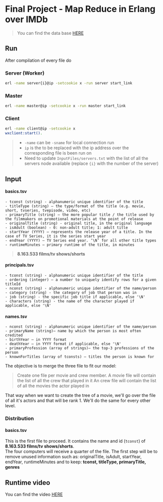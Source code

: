 # Final Project - Map Reduce in Erlang over IMDb

> You can find the data base [HERE](https://datasets.imdbws.com)

## Run

After compilation of every file do

### Server (Worker)
```bash
erl -name server{i}@ip -setcookie x -run server start_link
```

### Master
```bash
erl -name master@ip -setcookie x -run master start_link
```

### Client
```bash
erl -name client@ip -setcookie x
wxclient:start().
```

>   * `-name` can be `-sname` for local connection run
>   * `ip` is the to be replaced with the ip address over the corresponding file is been run on
>   * Need to update `InputFiles/servers.txt` with the list of all the servers node available (replace `{i}` with the number of the server)


## Input

#### basics.tsv 
    - tconst (string) - alphanumeric unique identifier of the title  
    - titleType (string) – the type/format of the title (e.g. movie, short, tvseries, tvepisode, video, etc)
    - primaryTitle (string) – the more popular title / the title used by the filmmakers on promotional materials at the point of release  
    - originalTitle (string) - original title, in the original language  
    - isAdult (boolean) - 0: non-adult title; 1: adult title  
    - startYear (YYYY) – represents the release year of a title. In the case of TV Series, it is the series start year  
    - endYear (YYYY) – TV Series end year. ‘\N’ for all other title types  
    - runtimeMinutes – primary runtime of the title, in minutes

> __8.163.533 films/tv shows/shorts__

#### principals.tsv  
    - tconst (string) - alphanumeric unique identifier of the title  
    - ordering (integer) – a number to uniquely identify rows for a given titleId  
    - nconst (string) - alphanumeric unique identifier of the name/person  
    - category (string) - the category of job that person was in  
    - job (string) - the specific job title if applicable, else '\N'  
    - characters (string) - the name of the character played if applicable, else '\N'  
#### names.tsv  
    - nconst (string) - alphanumeric unique identifier of the name/person  
    - primaryName (string)– name by which the person is most often credited  
    - birthYear – in YYYY format  
    - deathYear – in YYYY format if applicable, else '\N'  
    - primaryProfession (array of strings)– the top-3 professions of the person  
    - knownForTitles (array of tconsts) – titles the person is known for  

The objective is to merge the three file to fit our model:  
> Create one file per movie and crew member. 
> A movie file will contain the list of all the crew that played in it
> An crew file will contain the list of all the movies the actor played in

That way when we want to create the tree of a movie, we'll go over the file of all it's actors and that will be rank 1.
We'll do the same for every other level.

### Distribution

#### basics.tsv
This is the first file to proceed. It contains the name and id (`tconst`) of __8.163.533 films/tv shows/shorts__.  
The four computers will receive a quarter of the file.
The first step will be to remove unused information such as: originalTitle, isAdult, startYear, endYear, runtimeMinutes
and to keep: **tconst, titleType, primaryTitle, genres**

## Runtime video
You can find the video [HERE](https://www.youtube.com/watch?v=H0qoDcPcLVk)


